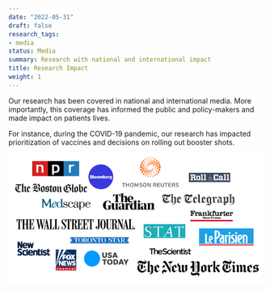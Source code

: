 ```yaml
---
date: "2022-05-31"
draft: false
research_tags:
- media
status: Media
summary: Research with national and international impact
title: Research Impact
weight: 1
---
```


Our research has been covered in national and international media. More importantly, this coverage has informed the public and policy-makers and made impact on patients lives.

For instance, during the COVID-19 pandemic, our research has impacted prioritization of vaccines and decisions on rolling out booster shots.

<img src="images/media_coverage.png" align = "center" alt="bias evaluation design" width="700"/> 

